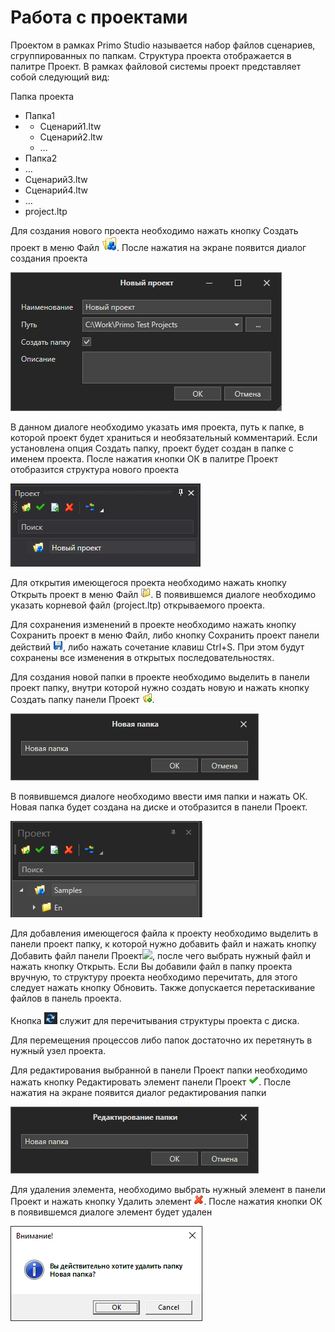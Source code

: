 # Работа с проектами

Проектом в рамках Primo Studio называется набор файлов сценариев, сгруппированных по папкам. Структура проекта отображается в палитре Проект. В рамках файловой системы проект представляет собой следующий вид:

Папка проекта

* Папка1
*
  * Сценарий1.ltw
  * Сценарий2.ltw
  * …
* Папка2
* …
* Сценарий3.ltw
* Сценарий4.ltw
* …
* project.ltp

Для создания нового проекта необходимо нажать кнопку Создать проект в меню Файл ![](<../../.gitbook/assets/0 (67).png>). После нажатия на экране появится диалог создания проекта

![](<../../.gitbook/assets/image (207).png>)

В данном диалоге необходимо указать имя проекта, путь к папке, в которой проект будет храниться и необязательный комментарий. Если установлена опция Создать папку, проект будет создан в папке с именем проекта. После нажатия кнопки ОК в палитре Проект отобразится структура нового проекта

![](<../../.gitbook/assets/Picture1 (2).png>)

Для открытия имеющегося проекта необходимо нажать кнопку Открыть проект в меню Файл ![](<../../.gitbook/assets/3 (8).png>). В появившемся диалоге необходимо указать корневой файл (project.ltp) открываемого проекта.

Для сохранения изменений в проекте необходимо нажать кнопку Сохранить проект в меню Файл, либо кнопку Сохранить проект панели действий ![](<../../.gitbook/assets/4 (7).png>), либо нажать сочетание клавиш Ctrl+S. При этом будут сохранены все изменения в открытых последовательностях.

Для создания новой папки в проекте необходимо выделить в панели проект папку, внутри которой нужно создать новую и нажать кнопку Создать папку панели Проект ![](<../../.gitbook/assets/5 (6).png>).

![](<../../.gitbook/assets/6 (1).png>)

В появившемся диалоге необходимо ввести имя папки и нажать ОК. Новая папка будет создана на диске и отобразится в панели Проект.

![](<../../.gitbook/assets/image (266).png>)

Для добавления имеющегося файла к проекту необходимо выделить в панели проект папку, к которой нужно добавить файл и нажать кнопку Добавить файл панели Проект![](../../.gitbook/assets/File\_Add.png), после чего выбрать нужный файл и нажать кнопку Открыть. Если Вы добавили файл в папку проекта вручную, то структуру проекта необходимо перечитать, для этого следует нажать кнопку Обновить. Также допускается перетаскивание файлов в панель проекта.

Кнопка ![](<../../.gitbook/assets/image (413).png>) служит для перечитывания структуры проекта с диска.

Для перемещения процессов либо папок достаточно их перетянуть в нужный узел проекта.

Для редактирования выбранной в панели Проект папки необходимо нажать кнопку Редактировать элемент панели Проект ![](../../.gitbook/assets/8.png). После нажатия на экране появится диалог редактирования папки

![](<../../.gitbook/assets/9 (2).png>)

Для удаления элемента, необходимо выбрать нужный элемент в панели Проект и нажать кнопку Удалить элемент ![](../../.gitbook/assets/10.png). После нажатия кнопки ОК в появившемся диалоге элемент будет удален

![](<../../.gitbook/assets/11 (3).png>)

